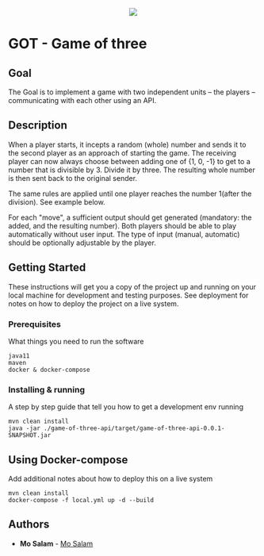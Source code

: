 <p align="center">
  <img src="https://user-images.githubusercontent.com/12870986/100696370-58bd1b80-33ce-11eb-8542-76fd93256917.png">
</p>

# GOT - Game of three

## Goal
The Goal is to implement a game with two independent units – the players –
communicating with each other using an API.

## Description
When a player starts, it incepts a random (whole) number and sends it to the second
player as an approach of starting the game. The receiving player can now always choose
between adding one of {1, 0, -1} to get to a number that is divisible by 3. Divide it by three. The
resulting whole number is then sent back to the original sender.

The same rules are applied until one player reaches the number 1(after the division).
See example below.

For each "move", a sufficient output should get generated (mandatory: the added, and
the resulting number). Both players should be able to play automatically without user input. The
type of input (manual, automatic) should be optionally adjustable by the player.

## Getting Started

These instructions will get you a copy of the project up and running on your local machine for development and testing purposes. See deployment for notes on how to deploy the project on a live system.

### Prerequisites

What things you need to run the software

```
java11
maven
docker & docker-compose
```

### Installing & running

A step by step guide that tell you how to get a development env running



```
mvn clean install
java -jar ./game-of-three-api/target/game-of-three-api-0.0.1-SNAPSHOT.jar

```

## Using Docker-compose

Add additional notes about how to deploy this on a live system

```
mvn clean install
docker-compose -f local.yml up -d --build 
```

## Authors

- **Mo Salam** - [Mo Salam](https://github.com/m7salam)

